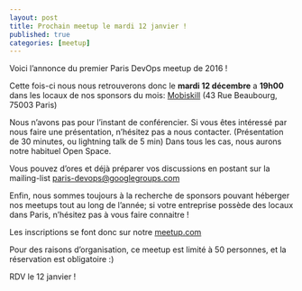 ```yaml
---
layout: post
title: Prochain meetup le mardi 12 janvier !
published: true
categories: [meetup]
---
```


Voici l’annonce du premier Paris DevOps meetup de 2016 !

Cette fois-ci nous nous retrouverons donc le **mardi 12 décembre** a **19h00** dans les locaux de nos sponsors du mois: [Mobiskill](http://www.mobiskill.fr/) (43 Rue Beaubourg, 75003 Paris)

Nous n’avons pas pour l’instant de conférencier. Si vous êtes intéressé par nous faire une présentation, n’hésitez pas a nous contacter.
(Présentation de 30 minutes, ou lightning talk de 5 min) Dans tous les cas, nous aurons notre habituel Open Space.

Vous pouvez d’ores et déjà préparer vos discussions en postant sur la mailing-list [paris-devops@googlegroups.com](https://groups.google.com/forum/?fromgroups#!forum/paris-devops)

Enfin, nous sommes toujours à la recherche de sponsors pouvant héberger nos meetups tout au long de l’année; si votre entreprise possède des locaux dans Paris, n’hésitez pas à vous faire connaitre !

Les inscriptions se font donc sur notre [meetup.com](http://www.meetup.com/fr/Paris-Devops-Meetup/events/227475813/)

Pour des raisons d’organisation, ce meetup est limité à 50 personnes, et la réservation est obligatoire :)

RDV le 12 janvier !
